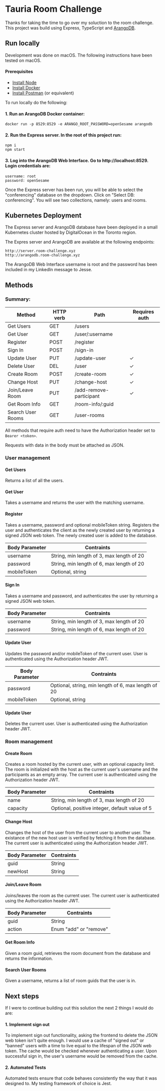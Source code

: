 # Tauria Room Challenge

Thanks for taking the time to go over my soluction to the room challenge. This project was build using Express, TypeScript and [ArangoDB](https://www.arangodb.com/).

## Run locally

Development was done on macOS. The following instructions have been tested on macOS.

#### Prerequisites

- [Install Node](https://nodejs.org/en/download/)
- [Install Docker](https://docs.docker.com/get-docker/)
- [Install Postman](https://www.postman.com/downloads/) (or equivalent)

To run locally do the following:

#### 1. Run an ArangoDB Docker container:

```
docker run -p 8529:8529 -e ARANGO_ROOT_PASSWORD=openSesame arangodb
```

#### 2. Run the Express server. In the root of this project run:

```
npm i
npm start
```

#### 3. Log into the ArangoDB Web Interface. Go to http://localhost:8529. Login credentials are:

```
username: root
password: openSesame
```

Once the Express server has been run, you will be able to select the "conferencing" database on the dropdown. Click on "Select DB: conferencing". You will see two collections, namely: users and rooms.

## Kubernetes Deployment

The Express server and ArangoDB database have been deployed in a small Kubernetes cluster hosted by DigitalOcean in the Toronto region.

The Expres server and ArangoDB are available at the following endpoints:

```
http://server.room-challenge.xyz
http://arangodb.room-challenge.xyz
```

The ArangoDB Web Interface username is root and the password has been included in my LinkedIn message to Jesse.

## Methods

### Summary:

| Method            | HTTP verb | Path                    | Requires auth |
| ----------------- | --------- | ----------------------- | ------------- |
| Get Users         | GET       | /users                  |               |
| Get User          | GET       | /user/:username         |               |
| Register          | POST      | /register               |               |
| Sign In           | POST      | /sign-in                |               |
| Update User       | PUT       | /update-user            | ✓             |
| Delete User       | DEL       | /user                   | ✓             |
| Create Room       | POST      | /create-room            | ✓             |
| Change Host       | PUT       | /change-host            | ✓             |
| Join/Leave Room   | PUT       | /add-remove-participant | ✓             |
| Get Room Info     | GET       | /room-info/:guid        |               |
| Search User Rooms | GET       | /user-rooms             |               |

All methods that require auth need to have the Authorization header set to `Bearer <token>`.

Requests with data in the body must be attached as JSON.

### User management

#### Get Users

Returns a list of all the users.

#### Get User

Takes a username and returns the user with the matching username.

#### Register

Takes a username, password and optional mobileToken string. Registers the user and authenticates the client as the newly created user by returning a signed JSON web token. The newly created user is added to the database.

| Body Parameter | Contraints                                |
| -------------- | ----------------------------------------- |
| username       | String, min length of 3, max length of 20 |
| password       | String, min length of 6, max length of 20 |
| mobileToken    | Optional, string                          |

#### Sign In

Takes a username and password, and authenticates the
user by returning a signed JSON web token.

| Body Parameter | Contraints                                |
| -------------- | ----------------------------------------- |
| username       | String, min length of 3, max length of 20 |
| password       | String, min length of 6, max length of 20 |

#### Update User

Updates the password and/or mobileToken of the current user. User is authenticated using the Authorization header JWT.

| Body Parameter | Contraints                                          |
| -------------- | --------------------------------------------------- |
| password       | Optional, string, min length of 6, max length of 20 |
| mobileToken    | Optional, string                                    |

#### Update User

Deletes the current user. User is authenticated using the Authorization header JWT.

### Room management

#### Create Room

Creates a room hosted by the current user, with an optional capacity limit. The room is initialized with the host as the current user's username and the participants as an empty array. The current user is authenticated using the Authorization header JWT.

| Body Parameter | Contraints                                     |
| -------------- | ---------------------------------------------- |
| name           | String, min length of 3, max length of 20      |
| capacity       | Optional, positive integer, default value of 5 |

#### Change Host

Changes the host of the user from the current user to another user. The existance of the new host user is verified by fetching it from the database. The current user is authenticated using the Authorization header JWT.

| Body Parameter | Contraints |
| -------------- | ---------- |
| guid           | String     |
| newHost        | String     |

#### Join/Leave Room

Joins/leaves the room as the current user. The current user is authenticated using the Authorization header JWT.

| Body Parameter | Contraints             |
| -------------- | ---------------------- |
| guid           | String                 |
| action         | Enum "add" or "remove" |

#### Get Room Info

Given a room guid, retrieves the room document from the database and returns the information.

#### Search User Rooms

Given a username, returns a list of room guids that the user is in.

## Next steps

If I were to continue building out this solution the next 2 things I would do are:

#### 1. Implement sign out

To implement sign out functionality, asking the frontend to delete the JSON web token isn't quite enough. I would use a cache of "signed out" or "banned" users with a time to live equal to the lifespan of the JSON web token. The cache would be checked whenever authenticating a user. Upon successful sign in, the user's username would be removed from the cache.

#### 2. Automated Tests

Automated tests ensure that code behaves consistently the way that it was designed to. My testing framework of choice is Jest.

